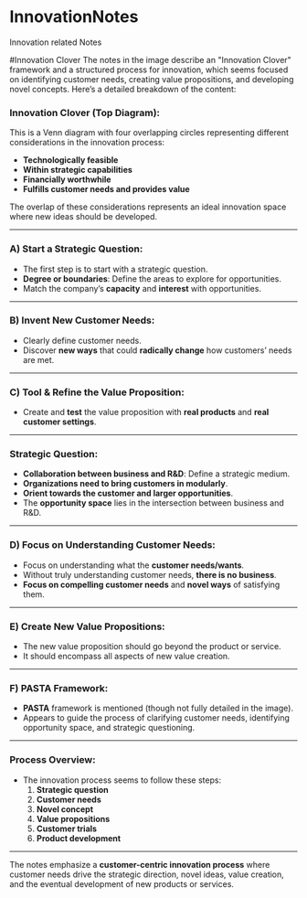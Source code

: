 # InnovationNotes
Innovation related Notes


#Innovation Clover
The notes in the image describe an "Innovation Clover" framework and a structured process for innovation, which seems focused on identifying customer needs, creating value propositions, and developing novel concepts. Here’s a detailed breakdown of the content:

### **Innovation Clover (Top Diagram)**:
This is a Venn diagram with four overlapping circles representing different considerations in the innovation process:
- **Technologically feasible**
- **Within strategic capabilities**
- **Financially worthwhile**
- **Fulfills customer needs and provides value**

The overlap of these considerations represents an ideal innovation space where new ideas should be developed.

---

### **A) Start a Strategic Question**:
- The first step is to start with a strategic question.
- **Degree or boundaries**: Define the areas to explore for opportunities.
- Match the company’s **capacity** and **interest** with opportunities.

---

### **B) Invent New Customer Needs**:
- Clearly define customer needs.
- Discover **new ways** that could **radically change** how customers’ needs are met.

---

### **C) Tool & Refine the Value Proposition**:
- Create and **test** the value proposition with **real products** and **real customer settings**.

---

### **Strategic Question**:
- **Collaboration between business and R&D**: Define a strategic medium.
- **Organizations need to bring customers in modularly**.
- **Orient towards the customer and larger opportunities**.
- The **opportunity space** lies in the intersection between business and R&D.

---

### **D) Focus on Understanding Customer Needs**:
- Focus on understanding what the **customer needs/wants**.
- Without truly understanding customer needs, **there is no business**.
- **Focus on compelling customer needs** and **novel ways** of satisfying them.

---

### **E) Create New Value Propositions**:
- The new value proposition should go beyond the product or service.
- It should encompass all aspects of new value creation.

---

### **F) PASTA Framework**:
- **PASTA** framework is mentioned (though not fully detailed in the image).
- Appears to guide the process of clarifying customer needs, identifying opportunity space, and strategic questioning.

---

### **Process Overview**:
- The innovation process seems to follow these steps:
  1. **Strategic question**
  2. **Customer needs**
  3. **Novel concept**
  4. **Value propositions**
  5. **Customer trials**
  6. **Product development**

---

The notes emphasize a **customer-centric innovation process** where customer needs drive the strategic direction, novel ideas, value creation, and the eventual development of new products or services.

